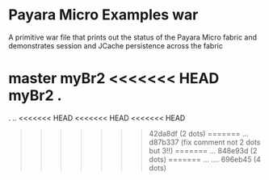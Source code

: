 # Payara Micro Examples war

A primitive war file that prints out the status of the Payara Micro fabric and demonstrates session and JCache persistence across the fabric

master
myBr2
<<<<<<< HEAD
myBr2
.
=======
.
..
<<<<<<< HEAD
<<<<<<< HEAD
<<<<<<< HEAD
>>>>>>> 42da8df (2 dots)
=======
...
>>>>>>> d87b337 (fix comment not 2 dots but 3!!)
=======
...
>>>>>>> 848e93d (2 dots)
=======
...
....
>>>>>>> 696eb45 (4 dots)
